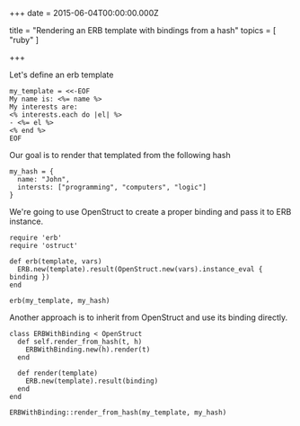 
+++
date = 2015-06-04T00:00:00.000Z


title = "Rendering an ERB template with bindings from a hash"
topics = [ "ruby" ]

+++

Let's define an erb template

```
my_template = <<-EOF
My name is: <%= name %>
My interests are:
<% interests.each do |el| %>
- <%= el %>
<% end %>
EOF
```

Our goal is to render that templated from the following hash

```
my_hash = {
  name: "John",
  intersts: ["programming", "computers", "logic"]
}
```

We're going to use OpenStruct to create a proper binding and pass it to ERB instance.

```
require 'erb'
require 'ostruct'

def erb(template, vars)
  ERB.new(template).result(OpenStruct.new(vars).instance_eval { binding })
end

erb(my_template, my_hash)
```

Another approach is to inherit from OpenStruct and use its binding directly.

```
class ERBWithBinding < OpenStruct
  def self.render_from_hash(t, h)
    ERBWithBinding.new(h).render(t)
  end

  def render(template)
    ERB.new(template).result(binding)
  end
end

ERBWithBinding::render_from_hash(my_template, my_hash)
```
